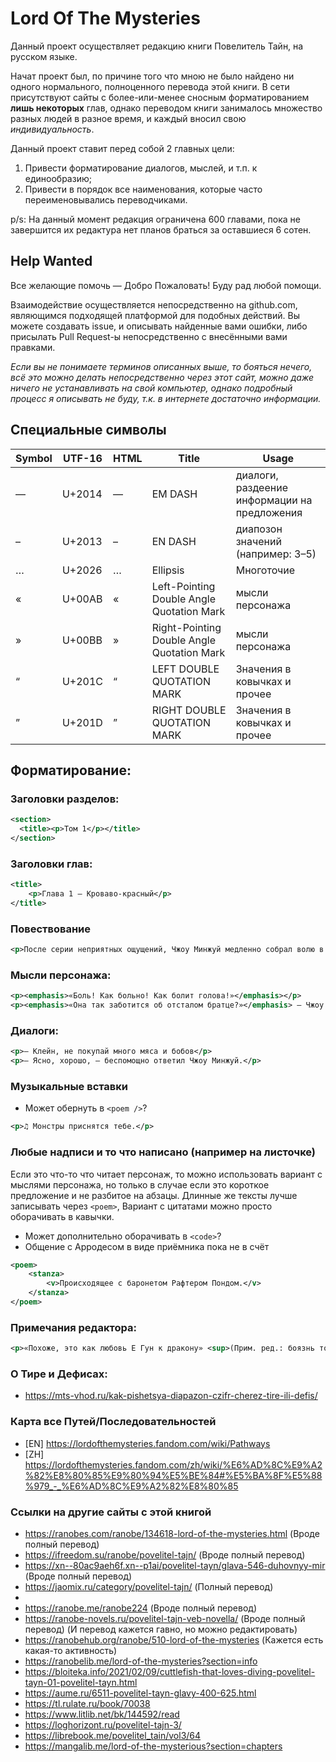 # Lord Of The Mysteries

Данный проект осуществляет редакцию книги Повелитель Тайн, на русском языке.

Начат проект был, по причине того что мною не было найдено ни одного нормального,
полноценного перевода этой книги.
В сети присутствуют сайты с более-или-менее сносным форматированием **лишь некоторых** глав, однако переводом книги занималось множество разных людей в разное время, и каждый вносил свою *индивидуальность*.

Данный проект ставит перед собой 2 главных цели:
1. Привести форматирование диалогов, мыслей, и т.п. к единообразию;
2. Привести в порядок все наименования, которые часто переименовывались переводчиками.

p/s: На данный момент редакция ограничена 600 главами, пока не завершится их редактура
нет планов браться за оставшиеся 6 сотен.

## Help Wanted

Все желающие помочь — Добро Пожаловать! Буду рад любой помощи.

Взаимодействие осуществляется непосредственно на github.com, являющимся подходящей платформой
для подобных действий. Вы можете создавать issue, и описывать найденные вами ошибки, либо
присылать Pull Request-ы непосредственно с внесёнными вами правками.

*Если вы не понимаете терминов описанных выше, то бояться нечего, всё это можно делать
непосредственно через этот сайт, можно даже ничего не устанавливать на свой компьютер, однако
подробный процесс я описывать не буду, т.к. в интернете достаточно информации.*

## Специальные символы

| Symbol | UTF-16 |  HTML   | Title    | Usage |
|--------|--------|---------|----------|-------|
|    —   | U+2014 | &mdash; | EM DASH  | диалоги, раздеение информации на предложения |
|    –   | U+2013 | &ndash; | EN DASH  | диапозон значений (например: 3–5) |
|    …   | U+2026 | &mldr;  | Ellipsis | Многоточие |
|    «   | U+00AB | &laquo; | Left-Pointing Double Angle Quotation Mark | мысли персонажа |
|    »   | U+00BB | &raquo; | Right-Pointing Double Angle Quotation Mark | мысли персонажа |
|    “	 | U+201C | &ldquo; | LEFT DOUBLE QUOTATION MARK | Значения в ковычках и прочее |
|    ”	 | U+201D | &rdquo; | RIGHT DOUBLE QUOTATION MARK | Значения в ковычках и прочее |

## Форматирование:
### Заголовки разделов:
```xml
<section>
  <title><p>Том 1</p></title>
</section>
```

### Заголовки глав:
```xml
<title>
	<p>Глава 1 — Кроваво-красный</p>
</title>
```

### Повествование
```xml
<p>После серии неприятных ощущений, Чжоу Минжуй медленно собрал волю в кулак.</p>
```

### Мысли персонажа:
```xml
<p><emphasis>«Боль! Как больно! Как болит голова!»</emphasis></p>
<p><emphasis>«Она так заботится об отсталом братце?»</emphasis> — Чжоу Минжуй улыбнулся и кивнул — Хорошо.</p>
```

### Диалоги:
```xml
<p>— Клейн, не покупай много мяса и бобов</p>
<p>— Ясно, хорошо, — беспомощно ответил Чжоу Минжуй.</p>
```

### Музыкальные вставки

- Может обернуть в `<poem />`?

```xml
<p>♫ Монстры приснятся тебе.</p>
```

### Любые надписи и то что написано (например на листочке)
Если это что-то что читает персонаж, то можно использовать вариант с мыслями персонажа,
но только в случае если это короткое предложение и не разбитое на абзацы.
Длинные же тексты лучше записывать через `<poem>`,
Вариант с цитатами можно просто оборачивать в кавычки.

- Может дополнительно оборачивать в `<code>`?
- Общение с Арродесом в виде приёмника пока не в счёт

```xml
<poem>
	<stanza>
		<v>Происходящее с баронетом Рафтером Пондом.</v>
	</stanza>
</poem>
```

### Примечания редактора:
```xml
<p>«Похоже, это как любовь Е Гун к дракону» <sup>(Прим. ред.: боязнь того, что нравится)</sup></p>
```


### О Тире и Дефисах:
- https://mts-vhod.ru/kak-pishetsya-diapazon-czifr-cherez-tire-ili-defis/


### Карта все Путей/Последовательностей
- [EN] https://lordofthemysteries.fandom.com/wiki/Pathways
- [ZH] https://lordofthemysteries.fandom.com/zh/wiki/%E6%AD%8C%E9%A2%82%E8%80%85%E9%80%94%E5%BE%84#%E5%BA%8F%E5%88%979_-_%E6%AD%8C%E9%A2%82%E8%80%85

### Ссылки на другие сайты с этой книгой

- https://ranobes.com/ranobe/134618-lord-of-the-mysteries.html (Вроде полный перевод)
- https://ifreedom.su/ranobe/povelitel-tajn/ (Вроде полный перевод)
- https://xn--80ac9aeh6f.xn--p1ai/povelitel-tayn/glava-546-duhovnyy-mir (Вроде полный перевод)
- https://jaomix.ru/category/povelitel-tajn/ (Полный перевод)
-
- https://ranobe.me/ranobe224 (Вроде полный перевод)
- https://ranobe-novels.ru/povelitel-tajn-veb-novella/ (Вроде полный перевод) (И перевод кажется гавно, но можно редактировать)
- https://ranobehub.org/ranobe/510-lord-of-the-mysteries (Кажется есть какая-то активность)
- https://ranobelib.me/lord-of-the-mysteries?section=info
- https://bloiteka.info/2021/02/09/cuttlefish-that-loves-diving-povelitel-tayn-01-povelitel-tayn.html
- https://aume.ru/6511-povelitel-tayn-glavy-400-625.html
- https://tl.rulate.ru/book/70038
- https://www.litlib.net/bk/144592/read
- https://loghorizont.ru/povelitel-tajn-3/
- https://librebook.me/povelitel_tain/vol3/64
- https://mangalib.me/lord-of-the-mysterious?section=chapters
